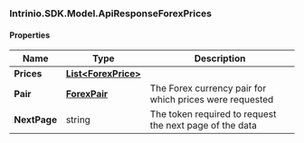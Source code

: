 [//]: # (CLASS:Intrinio.SDK.Model.ApiResponseForexPrices)

[//]: # (KIND:object)

### Intrinio.SDK.Model.ApiResponseForexPrices
#### Properties

[//]: # (START_DEFINITION)

Name | Type | Description
------------ | ------------- | -------------
**Prices** | [**List&lt;ForexPrice&gt;**](ForexPrice.md) |  &nbsp;
**Pair** | [**ForexPair**](ForexPair.md) | The Forex currency pair for which prices were requested &nbsp;
**NextPage** | string | The token required to request the next page of the data &nbsp;

[//]: # (END_DEFINITION)


[//]: # (CONTAINED_CLASS:Intrinio.SDK.Model.ForexPrice)


[//]: # (CONTAINED_CLASS:Intrinio.SDK.Model.ForexPair)


